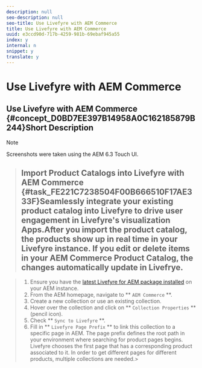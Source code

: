 ```yaml
---
description: null
seo-description: null
seo-title: Use Livefyre with AEM Commerce
title: Use Livefyre with AEM Commerce
uuid: e3ccd90d-717b-4259-981b-69ebaf945a55
index: y
internal: n
snippet: y
translate: y
---
```


# Use Livefyre with AEM Commerce

## Use Livefyre with AEM Commerce {#concept_D0BD7EE397B14958A0C162185879B244}Short Description
>[!NOTE]
>
>Screenshots were taken using the AEM 6.3 Touch UI.


>## Import Product Catalogs into Livefyre with AEM Commerce {#task_FE221C7238504F00B666510F17AE333F}Seamlessly integrate your existing product catalog into Livefyre to drive user engagement in Livefyre's visualization Apps.After you import the product catalog, the products show up in real time in your Livefyre instance. If you edit or delete items in your AEM Commerce Product Catalog, the changes automatically update in Livefrye.

>1. Ensure you have the [latest Livefyre for AEM package installed](c_livefyre-aem.md#task_B2552594101E448E9123C04AD579630D) on your AEM instance.
>1. From the AEM homepage, navigate to ** `AEM Commerce` **.
>1. Create a new collection or use an existing collection.
>1. Hover over the collection and click on ** `Collection Properties` ** (pencil icon).
>1. Check ** `Sync to Livefyre` **.
>1. Fill in ** `Livefyre Page Prefix` ** to link this collection to a specific page in AEM.
>   The page prefix defines the root path in your environment where searching for product pages begins. Livefyre chooses the first page that has a corresponding product associated to it. In order to get different pages for different products, multiple collections are needed.>
